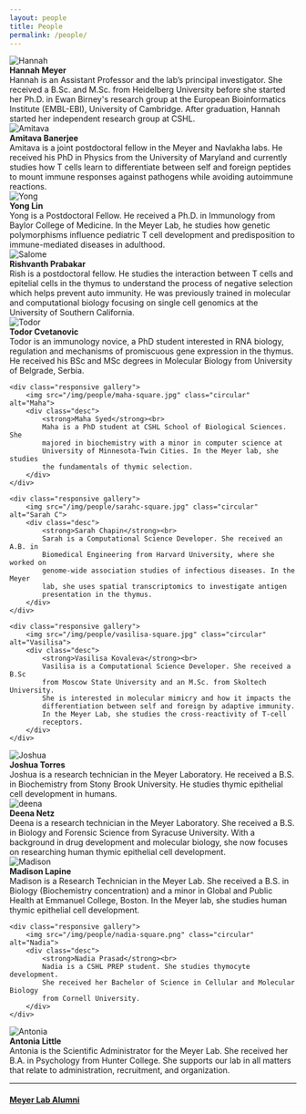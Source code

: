 ```yaml
---
layout: people
title: People
permalink: /people/
---
```



<div class="row">
    <div class="responsive gallery">
        <img src="/img/people/hannah-square.jpg" class="circular" alt="Hannah">
        <div class="desc">
            <strong>Hannah Meyer</strong><br>
            Hannah is an Assistant Professor and the lab’s principal
            investigator. She received a B.Sc. and M.Sc. from Heidelberg
            University before she started her Ph.D. in Ewan Birney's research
            group at the European Bioinformatics Institute (EMBL-EBI), University
            of Cambridge. After graduation, Hannah started her independent
            research group at CSHL.
        </div>
    </div>
    <div class="responsive gallery">
        <img src="/img/people/amitava-square.jpg" class="circular" alt="Amitava">
        <div class="desc">
            <strong>Amitava Banerjee</strong><br>
            Amitava is a joint postdoctoral fellow in  the Meyer and Navlakha
            labs. He received his PhD in Physics from the University of Maryland
            and currently studies how T cells learn to differentiate between self
            and foreign peptides to mount immune responses against pathogens
            while avoiding autoimmune reactions.
        </div>
    </div>
    <div class="responsive gallery">
        <img src="/img/people/yong-square.jpg" class="circular" alt="Yong">
        <div class="desc">
            <strong>Yong Lin</strong><br>
            Yong is a Postdoctoral Fellow. He received a Ph.D. in Immunology
            from Baylor College of Medicine. In the Meyer Lab, he studies how
            genetic polymorphisms influence pediatric T cell development and
            predisposition to immune-mediated diseases in adulthood.
        </div>
    </div>
    <div class="responsive gallery">
        <img src="/img/people/rish-square.jpeg" class="circular" alt="Salome">
        <div class="desc">
            <strong>Rishvanth Prabakar</strong><br>
        Rish is a postdoctoral fellow. He studies the interaction between T cells
        and epitelial cells in the thymus to understand the process of negative
        selection which helps prevent auto immunity. He was previously trained in
        molecular and computational biology focusing on single cell genomics
        at the University of Southern California.
        </div>
    </div>

</div>

<div class="row">
    <div class="responsive gallery">
        <img src="/img/people/todor-square.jpg" class="circular" alt="Todor">
        <div class="desc">
            <strong>Todor Cvetanovic</strong><br>
        Todor is an immunology novice, a PhD student interested in RNA biology,
        regulation and mechanisms of promiscuous gene expression in the thymus.
        He received his BSc and MSc degrees in Molecular Biology from University
        of Belgrade, Serbia.
        </div>
    </div>

    <div class="responsive gallery">
        <img src="/img/people/maha-square.jpg" class="circular" alt="Maha">
        <div class="desc">
            <strong>Maha Syed</strong><br>
            Maha is a PhD student at CSHL School of Biological Sciences. She
            majored in biochemistry with a minor in computer science at
            University of Minnesota-Twin Cities. In the Meyer lab, she studies
            the fundamentals of thymic selection.
        </div>
    </div>

    <div class="responsive gallery">
        <img src="/img/people/sarahc-square.jpg" class="circular" alt="Sarah C">
        <div class="desc">
            <strong>Sarah Chapin</strong><br>
            Sarah is a Computational Science Developer. She received an A.B. in
            Biomedical Engineering from Harvard University, where she worked on
            genome-wide association studies of infectious diseases. In the Meyer
            lab, she uses spatial transcriptomics to investigate antigen
            presentation in the thymus.
        </div>
    </div>

    <div class="responsive gallery">
        <img src="/img/people/vasilisa-square.jpg" class="circular" alt="Vasilisa">
        <div class="desc">
            <strong>Vasilisa Kovaleva</strong><br>
            Vasilisa is a Computational Science Developer. She received a B.Sc
            from Moscow State University and an M.Sc. from Skoltech University.
            She is interested in molecular mimicry and how it impacts the
            differentiation between self and foreign by adaptive immunity.
            In the Meyer Lab, she studies the cross-reactivity of T-cell
            receptors.
        </div>
    </div>
</div>


<div class="row">
    <div class="responsive gallery">
        <img src="/img/people/joshua-square.jpg" class="circular" alt="Joshua">
        <div class="desc">
            <strong>Joshua Torres</strong><br>
            Joshua is a research technician in the Meyer Laboratory. He received
            a B.S. in Biochemistry from Stony Brook University. He studies thymic
            epithelial cell development in humans.
        </div>
    </div>
    <div class="responsive gallery">
        <img src="/img/people/deena-square.jpg" class="circular" alt="deena">
        <div class="desc">
            <strong>Deena Netz</strong><br>
            Deena is a research technician in the Meyer Laboratory.
            She received a B.S. in Biology and Forensic Science from Syracuse
            University. With a background in drug development and molecular
            biology, she now focuses on researching human thymic epithelial
            cell development.
        </div>
    </div>
    <div class="responsive gallery">
        <img src="/img/people/madison.jpeg" class="circular" alt="Madison">
        <div class="desc">
            <strong>Madison Lapine</strong><br>
            Madison is a Research Technician in the Meyer Lab. She received a
            B.S. in Biology (Biochemistry concentration) and a minor in Global
            and Public Health at Emmanuel College, Boston. In the Meyer lab, she
            studies human thymic epithelial cell development.
        </div>
    </div>

    <div class="responsive gallery">
        <img src="/img/people/nadia-square.png" class="circular" alt="Nadia">
        <div class="desc">
            <strong>Nadia Prasad</strong><br>
            Nadia is a CSHL PREP student. She studies thymocyte development.
            She received her Bachelor of Science in Cellular and Molecular Biology
            from Cornell University.
        </div>
    </div>
</div>


<div class="row">
    <div class="responsive gallery">
        <img src="/img/people/antonia-square.jpg" class="circular" alt="Antonia">
        <div class="desc">
            <strong>Antonia Little</strong><br>
            Antonia is the Scientific Administrator for the Meyer Lab. She received
            her B.A. in Psychology from Hunter College. She supports our lab in
            all matters that relate to administration, recruitment, and
            organization.
        </div>
    </div>
</div>

<div class="row">
    <div class="col-lg-2"></div>
    <div class="col-lg-8"><hr></div>
</div>

<div class="row">
    <div class="col-lg-2"></div>
    <h4><a href="/alumni/">Meyer Lab Alumni</a></h4>
    <div class="col-lg-8"></div>
</div>
